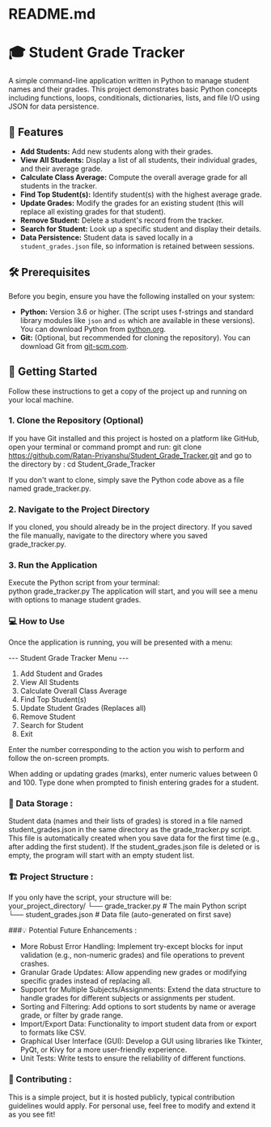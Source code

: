       
# README.md

# 🎓 Student Grade Tracker

A simple command-line application written in Python to manage student names and their grades. This project demonstrates basic Python concepts including functions, loops, conditionals, dictionaries, lists, and file I/O using JSON for data persistence.

## 🌟 Features

*   **Add Students:** Add new students along with their grades.
*   **View All Students:** Display a list of all students, their individual grades, and their average grade.
*   **Calculate Class Average:** Compute the overall average grade for all students in the tracker.
*   **Find Top Student(s):** Identify student(s) with the highest average grade.
*   **Update Grades:** Modify the grades for an existing student (this will replace all existing grades for that student).
*   **Remove Student:** Delete a student's record from the tracker.
*   **Search for Student:** Look up a specific student and display their details.
*   **Data Persistence:** Student data is saved locally in a `student_grades.json` file, so information is retained between sessions.

## 🛠️ Prerequisites

Before you begin, ensure you have the following installed on your system:

*   **Python:** Version 3.6 or higher. (The script uses f-strings and standard library modules like `json` and `os` which are available in these versions). You can download Python from [python.org](https://www.python.org/downloads/).
*   **Git:** (Optional, but recommended for cloning the repository). You can download Git from [git-scm.com](https://git-scm.com/downloads).

## 🚀 Getting Started

Follow these instructions to get a copy of the project up and running on your local machine.

### 1. Clone the Repository (Optional)

If you have Git installed and this project is hosted on a platform like GitHub, open your terminal or command prompt and run:
git clone <https://github.com/Ratan-Priyanshu/Student_Grade_Tracker.git>
and go to the directory by : 
cd Student_Grade_Tracker

If you don't want to clone, simply save the Python code above as a file named grade_tracker.py.

### 2. Navigate to the Project Directory

If you cloned, you should already be in the project directory. If you saved the file manually, navigate to the directory where you saved grade_tracker.py.

### 3. Run the Application

Execute the Python script from your terminal:      
python grade_tracker.py
The application will start, and you will see a menu with options to manage student grades.

### 💻 How to Use

Once the application is running, you will be presented with a menu:
      
--- Student Grade Tracker Menu ---
1. Add Student and Grades
2. View All Students
3. Calculate Overall Class Average
4. Find Top Student(s)
5. Update Student Grades (Replaces all)
6. Remove Student
7. Search for Student
8. Exit

Enter the number corresponding to the action you wish to perform and follow the on-screen prompts.

   When adding or updating grades (marks), enter numeric values between 0 and 100.
   Type done when prompted to finish entering grades for a student.

### 💾 Data Storage : 

   Student data (names and their lists of grades) is stored in a file named student_grades.json in the same directory as the grade_tracker.py script.
   This file is automatically created when you save data for the first time (e.g., after adding the first student).
   If the student_grades.json file is deleted or is empty, the program will start with an empty student list.

### 🏗️ Project Structure : 

If you only have the script, your structure will be:      
your_project_directory/
└── grade_tracker.py        # The main Python script
└── student_grades.json     # Data file (auto-generated on first save)

###💡 Potential Future Enhancements :

   - More Robust Error Handling: Implement try-except blocks for input validation (e.g., non-numeric grades) and file operations to prevent crashes.
   - Granular Grade Updates: Allow appending new grades or modifying specific grades instead of replacing all.
   - Support for Multiple Subjects/Assignments: Extend the data structure to handle grades for different subjects or assignments per student.
   - Sorting and Filtering: Add options to sort students by name or average grade, or filter by grade range.
   - Import/Export Data: Functionality to import student data from or export to formats like CSV.
   - Graphical User Interface (GUI): Develop a GUI using libraries like Tkinter, PyQt, or Kivy for a more user-friendly experience.
   - Unit Tests: Write tests to ensure the reliability of different functions.

### 🤝 Contributing :

This is a simple project, but it is hosted publicly, typical contribution guidelines would apply. For personal use, feel free to modify and extend it as you see fit!
